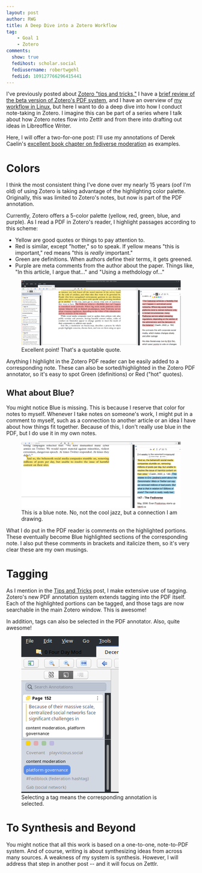 ```yaml
---
layout: post
author: RWG
title: A Deep Dive into a Zotero Workflow
tag:
    - Goal 1
    - Zotero
comments: 
  show: true
  fedihost: scholar.social
  fediusername: robertwgehl
  fediid: 109127766296415441
---
```


I've previously posted about [Zotero "tips and tricks,"](2020/12/01/Zotero-Tips-and-Tricks.html) I have a [brief review of the beta version of Zotero's PDF system](2021/04/02/ZoteroComments.html), and I have an overview of [my workflow in Linux](2020/12/27/Workflow.html), but here I want to do a deep dive into how I conduct note-taking in Zotero. I imagine this can be part of a series where I talk about how Zotero notes flow into Zettlr and from there into drafting out ideas in Libreoffice Writer.

<!-- more -->

Here, I will offer a two-for-one post: I'll use my annotations of Derek Caelin's [excellent book chapter on fediverse moderation](https://link.springer.com/chapter/10.1007/978-3-030-79072-1_8) as examples.

# Colors
I think the most consistent thing I've done over my nearly 15 years (oof I'm old) of using Zotero is taking advantage of the highlighting color palette. Originally, this was limited to Zotero's notes, but now is part of the PDF annotation.

Currently, Zotero offers a 5-color palette (yellow, red, green, blue, and purple). As I read a PDF in Zotero's reader, I highlight passages according to this scheme:
* Yellow are good quotes or things to pay attention to.
* Red is similar, except "hotter," so to speak. If yellow means "this is important," red means "this is *really* important."
* Green are definitions. When authors define their terms, it gets greened.
* Purple are meta comments from the author about the paper. Things like, "In this article, I argue that..." and "Using a methdology of..."

<figure>
  <img src="/assets/images/caelinQuote1.png" alt="a screenshot of a note being taken in Zotero">
  <figcaption>Excellent point! That's a quotable quote.</figcaption>
</figure>

Anything I highlight in the Zotero PDF reader can be easily added to a corresponding note. These can also be sorted/highlighted in the Zotero PDF annotator, so it's easy to spot Green (definitions) or Red ("hot" quotes).

## What about Blue?
You might notice Blue is missing. This is because I reserve that color for notes to myself. Whenever I take notes on someone's work, I might put in a comment to myself, such as a connection to another article or an idea I have about how things fit together. Because of this, I don't really use blue in the PDF, but I do use it in my own notes.

<figure>
  <img src="/assets/images/bluenote.png" alt="a screenshot of a note being taken in Zotero">
  <figcaption>This is a blue note. No, not the cool jazz, but a connection I am drawing.</figcaption>
</figure>

What I do put in the PDF reader is comments on the highlighted portions. These eventually become Blue highlighted sections of the corresponding note. I also put these comments in brackets and italicize them, so it's very clear these are my own musings.

# Tagging
As I mention in the [Tips and Tricks](2020/12/01/Zotero-Tips-and-Tricks.html) post, I make extensive use of tagging. Zotero's new PDF annotation system extends tagging into the PDF itself. Each of the highlighted portions can be tagged, and those tags are now searchable in the main Zotero window. This is awesome!

In addition, tags can also be selected in the PDF annotator. Also, quite awesome!

<figure>
  <img src="/assets/images/taggedAnnotation.png" alt="a screenshot of a tag being selected in Zotero's PDF reader">
  <figcaption>Selecting a tag means the corresponding annotation is selected.</figcaption>
</figure>

# To Synthesis and Beyond
You might notice that all this work is based on a one-to-one, note-to-PDF system. And of course, writing is about synthesizing ideas from across many sources. A weakness of my system is synthesis. However, I will address that step in another post -- and it will focus on Zettlr.
